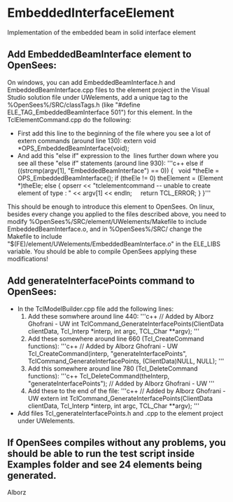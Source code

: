 # EmbeddedInterfaceElement
Implementation of the embedded beam in solid interface element

## Add **EmbeddedBeamInterface** element to OpenSees:
On windows, you can add EmbeddedBeamInterface.h and EmbeddedBeamInterface.cpp files to the element project in the Visual Studio solution file under UWelements, add a unique tag to the %OpenSees%/SRC/classTags.h (like "#define ELE_TAG_EmbeddedBeamInterface  501") for this element. In the TclElementCommand.cpp do the following:
* First add this line to the beginning of the file where you see a lot of extern commands (around line 130):
extern void *OPS_EmbeddedBeamInterface(void);
* And add this "else if" expression to the  lines further down where you see all these "else if" statements (around line 930):
'''c++
else if ((strcmp(argv[1], "EmbeddedBeamInterface") == 0)) {  
	void *theEle = OPS_EmbeddedBeamInterface();
	if (theEle != 0)
		theElement = (Element *)theEle;
	else {
		opserr << "tclelementcommand -- unable to create element of type : " << argv[1] << endln;
	    return TCL_ERROR;
	}
}'''
	
This should be enough to introduce this element to OpenSees. On linux, besides every change you applied to the files described above, you need to modify %OpenSees%/SRC/element/UWelements/Makefile to include EmbeddedBeamInterface.o, and in %OpenSees%/SRC/ change the Makefile to include "$(FE)/element/UWelements/EmbeddedBeamInterface.o" in the ELE_LIBS variable. You should be able to compile OpenSees applying these modifications!

## Add generateInterfacePoints command to OpenSees:
* In the TclModelBuilder.cpp file add the following lines:
  1. Add these somwhere around line 440:
  '''c++
  // Added by Alborz Ghofrani - UW
		int
		TclCommand_GenerateInterfacePoints(ClientData clientData,
			Tcl_Interp *interp,
			int argc,
			TCL_Char **argv);
	'''
  2. Add these somewhere around line 660 (Tcl_CreateCommand functions):
	'''c++
    // Added by Alborz Ghofrani - UW
		Tcl_CreateCommand(interp, "generateInterfacePoints",
			TclCommand_GenerateInterfacePoints,
			(ClientData)NULL, NULL);
	'''
  3. Add this somewhere around line 780 (Tcl_DeleteCommand functions):
	'''c++
    Tcl_DeleteCommand(theInterp, "generateInterfacePoints"); // Added by Alborz Ghofrani - UW
	'''
  4. Add these to the end of the file:
	'''c++
    // Added by Alborz Ghofrani - UW
		extern int
		TclCommand_GenerateInterfacePoints(ClientData clientData, Tcl_Interp *interp, int argc,
			TCL_Char **argv);
	'''
* Add files Tcl_generateInterfacePoints.h and .cpp to the element project under UWelements.
	

## If OpenSees compiles without any problems, you should be able to run the test script inside Examples folder and see 24 elements being generated.
	
Alborz
